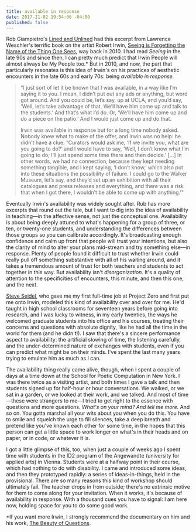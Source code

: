 ```yaml
---
title: available in response
date: 2017-11-02 19:54:00 -04:00
published: false
---
```


Rob Giampietro's [Lined and Unlined](https://linedandunlined.com/archive/being-available) had this excerpt from Lawrence Weschler's terrific book on the artist Robert Irwin, [Seeing is Forgetting the Name of the Thing One Sees](http://shop.harvard.com/search/site/seeing+is+forgetting), way back in 2010. I had read *Seeing* in the late 90s and since then, I can pretty much predict that Irwin People will almost always be My People too.* But in 2010, and now, the part that particularly resonates is this idea of Irwin's on his practices of aesthetic encounters in the late 60s and early 70s: being *available in response.*

>"I just sort of let it be known that I was available, in a way like I’m saying it to you. I mean, I didn’t put out any ads or anything, but word got around. And you could be, let’s say, up at UCLA, and you’d say, ‘Well, let’s take advantage of that. We’ll have him come up and talk to the students.’ And that’s what I’d do. Or, ‘We’ll have him come up and do a piece on the patio.’ And I would just come up and do that.
>
>Irwin was available in response but for a long time nobody asked. Nobody knew what to make of the offer, and Irwin was no help: he didn’t have a clue. “Curators would ask me, ‘If we invite you, what are you going to do?’ and I would have to say, ‘Well, I don’t know what I’m going to do; I’ll just spend some time there and then decide.’ […] In other words, we had no connection, because they kept needing something tangible, and I kept saying, ‘I don’t know,’ which also put into these situations the possibility of failure. I could go to the Walker Museum, let’s say, and they’d set up an exhibition with all their catalogues and press releases and everything, and there was a risk that when I got there, I wouldn’t be able to come up with anything.’"

Eventually Irwin's availability was widely sought after. Rob has more excerpts that round out the tale, but I want to dig into the idea of availability in teaching—in the affective sense, not just the conceptual one. Availability is about being deeply attuned to what's happening for a group of three, or ten, or twenty-one students, and understanding the differences between those groups so you can calibrate accordingly. It's broadcasting enough confidence and calm up front that people will trust your intentions, but also the clarity of mind to alter your plans mid-stream and try something else—in response. Plenty of people found it difficult to trust whether Irwin could really pull off something substantive with all of his waiting around, and it takes a tremendous amount of trust for both teachers and students to act together in this way. But availability isn't *disorganization.* It's a quality of attention to the specificities of encounters, this minute, and then this one, and the next. 

[Steve Seidel](https://www.gse.harvard.edu/faculty/steven-seidel), who gave me my first full-time job at Project Zero and first put me onto Irwin, modeled this kind of availability over and over for me. He'd taught in high school classrooms for seventeen years before going into research, and I was lucky to witness, in my early twenties, the ways he welcomed graduate students into his office and his courses, treating their concerns and questions with absolute dignity, like he had all the time in the world for them (and he didn't!). I saw that there's a sincere performance aspect to availability: the artificial slowing of time, the listening carefully, and the under-determined nature of exchanges with students, even if you can predict what might be on their minds. I've spent the last many years trying to emulate him as much as I can.

The availability thing really came alive, though, when I spent a couple of days at a time down at the School for Poetic Computation in New York. I was there twice as a visiting artist, and both times I gave a talk and then students signed up for half-hour or hour conversations. We walked, or we sat in a garden, or we looked at their work, and we talked. And most of time—these were strangers to me—I tried to get right to the essence with questions and more questions. *What's on your mind? And tell me more.* And so on. You gotta marshal all your wits about you when you do this. You have to smile and squelch the urge to fill silences, take a deep breath and pretend like you've known each other for some time, in the hopes that this person can get a little space to work longer on what's in their heads and on paper, or in code, or whatever it is.

I got a little glimpse of this, too, when just a couple of weeks ago I spent time with students in the ID2 program of the Angewandte (university for applied arts) in Vienna. Students were at a halfway point in their course, which had nothing to do with disability. I came and introduced some ideas, and then they prototyped rapidly: a series of ideas-in-things, held in the provisional. There are so many reasons this kind of workshop should ultimately fail. The teacher drops in from outside; there's no extrinsic motive for them to come along for your invitation. When it works, it's because of availability in response. With a thousand cues you have to signal: I am here now, holding space for you to do some good work.

*If you want more Irwin, I strongly recommend the documentary on him and his work, [The Beauty of Questions](http://www.worldcat.org/title/robert-irwin-the-beauty-of-questions/oclc/61432058).

